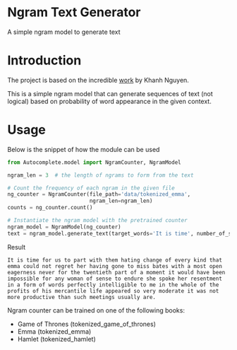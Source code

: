 # Ngram Text Generator
A simple ngram model to generate text

# Introduction
The project is based on the incredible [work](https://medium.com/mti-technology/n-gram-language-models-70af02e742ad) by Khanh Nguyen.

This is a simple ngram model that can generate sequences of text (not logical) based on probability of word appearance in the given context.

# Usage
Below is the snippet of how the module can be used
```python
from Autocomplete.model import NgramCounter, NgramModel

ngram_len = 3  # the length of ngrams to form from the text

# Count the frequency of each ngram in the given file
ng_counter = NgramCounter(file_path='data/tokenized_emma',
                          ngram_len=ngram_len)
counts = ng_counter.count()

# Instantiate the ngram model with the pretrained counter
ngram_model = NgramModel(ng_counter)
text = ngram_model.generate_text(target_words='It is time', number_of_sents=1)
```

Result
```
It is time for us to part with them hating change of every kind that emma could not regret her having gone to miss bates with a most open eagerness never for the twentieth part of a moment it would have been impossible for any woman of sense to endure she spoke her resentment in a form of words perfectly intelligible to me in the whole of the profits of his mercantile life appeared so very moderate it was not more productive than such meetings usually are.
```

Ngram counter can be trained on one of the following books:
- Game of Thrones (tokenized_game_of_thrones)
- Emma (tokenized_emma)
- Hamlet (tokenized_hamlet)
